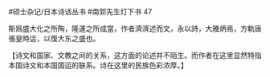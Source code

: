 #硕士杂记/日本诗话丛书
#南郭先生灯下书
47

斯爲盛大化之所陶，隆運之所成當，作者濟濟述而文，永以詩，大雅炳焉，方軌唐張皇時运，以復大东之盛也。

【诗文和国家、文教之间的关系，这方面的论述并不陌生。而作者在这里显然特指本国诗文和本国国运的联系。诗在这里的民族色彩浓厚。】